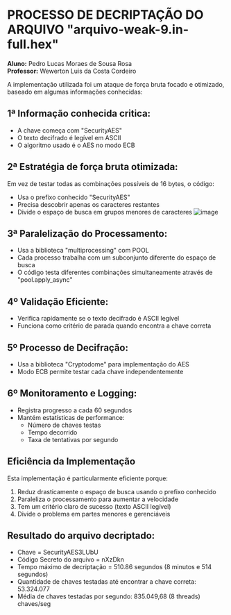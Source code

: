 # PROCESSO DE DECRIPTAÇÃO DO ARQUIVO "arquivo-weak-9.in-full.hex"

**Aluno:** Pedro Lucas Moraes de Sousa Rosa  
**Professor:** Wewerton Luis da Costa Cordeiro

A implementação utilizada foi um ataque de força bruta focado e otimizado, baseado em algumas informações conhecidas:

## 1ª Informação conhecida critica:

- A chave começa com "SecurityAES"
- O texto decifrado é legível em ASCII
- O algoritmo usado é o AES no modo ECB

## 2ª Estratégia de força bruta otimizada:

Em vez de testar todas as combinações possíveis de 16 bytes, o código:
- Usa o prefixo conhecido "SecurityAES"
- Precisa descobrir apenas os caracteres restantes
- Divide o espaço de busca em grupos menores de caracteres
  ![image](https://github.com/user-attachments/assets/f2ada60c-03e8-49ce-afee-a57d9859a0e4)


## 3ª Paralelização do Processamento:

- Usa a biblioteca "multiprocessing" com POOL
- Cada processo trabalha com um subconjunto diferente do espaço de busca
- O código testa diferentes combinações simultaneamente através de "pool.apply_async"

## 4º Validação Eficiente:

- Verifica rapidamente se o texto decifrado é ASCII legível
- Funciona como critério de parada quando encontra a chave correta

## 5º Processo de Decifração:

- Usa a biblioteca "Cryptodome" para implementação do AES
- Modo ECB permite testar cada chave independentemente

## 6º Monitoramento e Logging:

- Registra progresso a cada 60 segundos
- Mantém estatísticas de performance:
  - Número de chaves testas
  - Tempo decorrido
  - Taxa de tentativas por segundo

## Eficiência da Implementação

Esta implementação é particularmente eficiente porque:

1. Reduz drasticamente o espaço de busca usando o prefixo conhecido
2. Paraleliza o processamento para aumentar a velocidade
3. Tem um critério claro de sucesso (texto ASCII legível)
4. Divide o problema em partes menores e gerenciáveis

## Resultado do arquivo decriptado:

- Chave = SecurityAES3LUbU
- Código Secreto do arquivo = nXzDkn
- Tempo máximo de decriptação = 510.86 segundos (8 minutos e 514 segundos)
- Quantidade de chaves testadas até encontrar a chave correta: 53.324.077
- Média de chaves testadas por segundo: 835.049,68 (8 threads) chaves/seg
